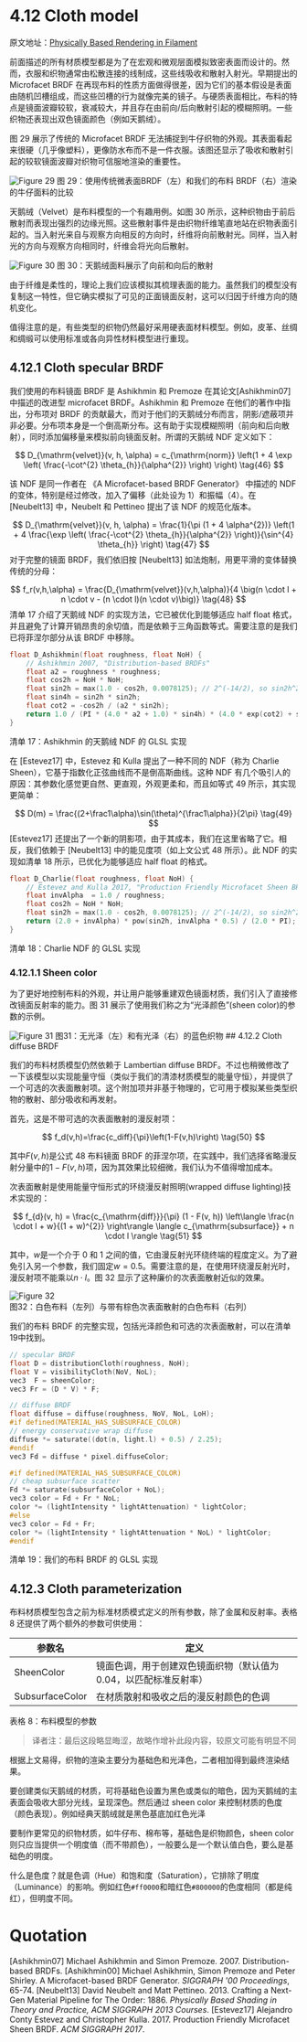 # 4.12 Cloth model

原文地址：[Physically Based Rendering in Filament](https://google.github.io/filament/Filament.md.html#materialsystem/clothmodel)

前面描述的所有材质模型都是为了在宏观和微观层面模拟致密表面而设计的。然而，衣服和织物通常由松散连接的线制成，这些线吸收和散射入射光。早期提出的 Microfacet BRDF 在再现布料的性质方面做得很差，因为它们的基本假设是表面由随机凹槽组成，而这些凹槽的行为就像完美的镜子。与硬质表面相比，布料的特点是镜面波瓣较软，衰减较大，并且存在由前向/后向散射引起的模糊照明。一些织物还表现出双色镜面颜色（例如天鹅绒）。

图 29 展示了传统的 Microfacet BRDF 无法捕捉到牛仔织物的外观。其表面看起来很硬（几乎像塑料），更像防水布而不是一件衣服。该图还显示了吸收和散射引起的较软镜面波瓣对织物可信服地渲染的重要性。

<img title="" src="./img/screenshot_cloth.png" alt="Figure 29" data-align="center">
图 29：使用传统微表面BRDF（左）和我们的布料 BRDF（右）渲染的牛仔面料的比较

天鹅绒（Velvet）是布料模型的一个有趣用例。如图 30 所示，这种织物由于前后散射而表现出强烈的边缘光照。这些散射事件是由织物纤维笔直地站在织物表面引起的。当入射光来自与观察方向相反的方向时，纤维将向前散射光。同样，当入射光的方向与观察方向相同时，纤维会将光向后散射。

<img title="" src="./img/screenshot_cloth_velvet.png" alt="Figure 30" data-align="center">
图 30：天鹅绒面料展示了向前和向后的散射

由于纤维是柔性的，理论上我们应该模拟其梳理表面的能力。虽然我们的模型没有复制这一特性，但它确实模拟了可见的正面镜面反射，这可以归因于纤维方向的随机变化。

值得注意的是，有些类型的织物仍然最好采用硬表面材料模型。例如，皮革、丝绸和绸缎可以使用标准或各向异性材料模型进行重现。

## 4.12.1 Cloth specular BRDF

我们使用的布料镜面 BRDF 是 Ashikhmin 和 Premoze 在其论文$\mathrm{[Ashikhmin07]}$中描述的改进型 microfacet BRDF。Ashikhmin 和 Premoze 在他们的著作中指出，分布项对 BRDF 的贡献最大，而对于他们的天鹅绒分布而言，阴影/遮蔽项并非必要。分布项本身是一个倒高斯分布。这有助于实现模糊照明（前向和后向散射），同时添加偏移量来模拟前向镜面反射。所谓的天鹅绒 NDF 定义如下：

$$
D_{\mathrm{velvet}}(v, h, \alpha) = c_{\mathrm{norm}} \left(1 + 4 \exp \left( \frac{-\cot^{2} \theta_{h}}{\alpha^{2}} \right) \right)
\tag{46}
$$

该 NDF 是同一作者在 《A Microfacet-based BRDF Generator》 中描述的 NDF 的变体，特别是经过修改，加入了偏移（此处设为 1）和振幅（4）。在 $\mathrm{[Neubelt13]}$ 中，Neubelt 和 Pettineo 提出了该 NDF 的规范化版本。

$$
D_{\mathrm{velvet}}(v, h, \alpha) = 
\frac{1}{\pi (1 + 4 \alpha^{2})} 
\left(1 + 4 \frac{\exp \left( \frac{-\cot^{2} \theta_{h}}{\alpha^{2}} \right)}{\sin^{4} \theta_{h}} \right)
\tag{47}
$$
对于完整的镜面 BRDF，我们依旧按 $\mathrm{[Neubelt13]}$ 如法炮制，用更平滑的变体替换传统的分母：

$$
f_r(v,h,\alpha) = \frac{D_{\mathrm{velvet}}(v,h,\alpha)}{4 \big(n \cdot l + n \cdot v - (n \cdot l)(n \cdot v)\big)}
\tag{48}
$$
清单 17 介绍了天鹅绒 NDF 的实现方法，它已被优化到能够适应 half float 格式，并且避免了计算开销昂贵的余切值，而是依赖于三角函数等式。需要注意的是我们已将菲涅尔部分从该 BRDF 中移除。

```cpp
float D_Ashikhmin(float roughness, float NoH) {
    // Ashikhmin 2007, "Distribution-based BRDFs"
	float a2 = roughness * roughness;
	float cos2h = NoH * NoH;
	float sin2h = max(1.0 - cos2h, 0.0078125); // 2^(-14/2), so sin2h^2 > 0 in fp16
	float sin4h = sin2h * sin2h;
	float cot2 = -cos2h / (a2 * sin2h);
	return 1.0 / (PI * (4.0 * a2 + 1.0) * sin4h) * (4.0 * exp(cot2) + sin4h);
}
```
清单 17：Ashikhmin 的天鹅绒 NDF 的 GLSL 实现

在 $\mathrm{[Estevez17]}$ 中，Estevez 和 Kulla 提出了一种不同的 NDF（称为 Charlie Sheen），它基于指数化正弦曲线而不是倒高斯曲线。这种 NDF 有几个吸引人的原因：其参数化感觉更自然、更直观，外观更柔和，而且如等式 49 所示，其实现更简单：

$$
D(m) = \frac{(2+\frac1\alpha)\sin(\theta)^{\frac1\alpha}}{2\pi}
\tag{49}
$$
$\mathrm{[Estevez17]}$ 还提出了一个新的阴影项，由于其成本，我们在这里省略了它。相反，我们依赖于 $\mathrm{[Neubelt13]}$ 中的能见度项（如上文公式 48 所示）。此 NDF 的实现如清单 18 所示，已优化为能够适应 half float 的格式。

```cpp
float D_Charlie(float roughness, float NoH) {
    // Estevez and Kulla 2017, "Production Friendly Microfacet Sheen BRDF"
    float invAlpha  = 1.0 / roughness;
    float cos2h = NoH * NoH;
    float sin2h = max(1.0 - cos2h, 0.0078125); // 2^(-14/2), so sin2h^2 > 0 in fp16
    return (2.0 + invAlpha) * pow(sin2h, invAlpha * 0.5) / (2.0 * PI);
}
```
清单 18：Charlie NDF 的 GLSL 实现
### 4.12.1.1 Sheen color

为了更好地控制布料的外观，并让用户能够重建双色镜面材质，我们引入了直接修改镜面反射率的能力。图 31 展示了使用我们称之为“光泽颜色”(sheen color)的参数的示例。

<img title="" src="./img/screenshot_cloth_subsurface.png" alt="Figure 31" data-align="center">
图31：无光泽（左）和有光泽（右）的蓝色织物
## 4.12.2 Cloth diffuse BRDF

我们的布料材质模型仍然依赖于 Lambertian diffuse BRDF。不过也稍微修改了一下该模型以实现能量守恒（类似于我们的清漆材质模型的能量守恒），并提供了一个可选的次表面散射项。这个附加项并非基于物理的，它可用于模拟某些类型织物的散射、部分吸收和再发射。

首先，这是不带可选的次表面散射的漫反射项：

$$
f_d(v,h)=\frac{c_diff}{\pi}\left(1-F(v,h)\right)
\tag{50}
$$

其中$F(v,h)$是公式 48 布料镜面 BRDF 的菲涅尔项，在实践中，我们选择省略漫反射分量中的$1-F(v,h)$项，因为其效果比较细微，我们认为不值得增加成本。

次表面散射是使用能量守恒形式的环绕漫反射照明(wrapped diffuse lighting)技术实现的：

$$
f_{d}(v, h) = \frac{c_{\mathrm{diff}}}{\pi} (1 - F(v, h)) 
\left\langle \frac{n \cdot l + w}{(1 + w)^{2}} \right\rangle 
\langle c_{\mathrm{subsurface}} + n \cdot l \rangle
\tag{51}
$$

其中，$w$是一个介于 0 和 1 之间的值，它由漫反射光环绕终端的程度定义。为了避免引入另一个参数，我们固定$w=0.5$。需要注意的是，在使用环绕漫反射光时，漫反射项不能乘以$n⋅l$。图 32 显示了这种廉价的次表面散射近似的效果。

<img title="" src="./img/screenshot_cloth_subsurface.png" alt="Figure 32" data-align="center">
图32：白色布料（左列）与带有棕色次表面散射的白色布料（右列）

我们的布料 BRDF 的完整实现，包括光泽颜色和可选的次表面散射，可以在清单 19中找到。

```cpp
// specular BRDF
float D = distributionCloth(roughness, NoH);
float V = visibilityCloth(NoV, NoL);
vec3  F = sheenColor;
vec3 Fr = (D * V) * F;

// diffuse BRDF
float diffuse = diffuse(roughness, NoV, NoL, LoH);
#if defined(MATERIAL_HAS_SUBSURFACE_COLOR)
// energy conservative wrap diffuse
diffuse *= saturate((dot(n, light.l) + 0.5) / 2.25);
#endif
vec3 Fd = diffuse * pixel.diffuseColor;

#if defined(MATERIAL_HAS_SUBSURFACE_COLOR)
// cheap subsurface scatter
Fd *= saturate(subsurfaceColor + NoL);
vec3 color = Fd + Fr * NoL;
color *= (lightIntensity * lightAttenuation) * lightColor;
#else
vec3 color = Fd + Fr;
color *= (lightIntensity * lightAttenuation * NoL) * lightColor;
#endif
```
清单 19：我们的布料 BRDF 的 GLSL 实现
## 4.12.3 Cloth parameterization

布料材质模型包含之前为标准材质模式定义的所有参数，除了金属和反射率。表格 8 还提供了两个额外的参数可供使用：

| 参数名             | 定义                                  |
| --------------- | ----------------------------------- |
| SheenColor      | 镜面色调，用于创建双色镜面织物（默认值为 0.04，以匹配标准反射率） |
| SubsurfaceColor | 在材质散射和吸收之后的漫反射颜色的色调                 |
表格 8：布料模型的参数

> 译者注：最后这段略显晦涩，故略作增补此段内容，较原文可能有明显不同

根据上文易得，织物的渲染主要分为基础色和光泽色，二者相加得到最终渲染结果。

要创建类似天鹅绒的材质，可将基础色设置为黑色或类似的暗色，因为天鹅绒的主表面会吸收大部分光线，呈现深色。然后通过 sheen color 来控制材质的色度（颜色表现）。例如经典天鹅绒就是黑色基底加红色光泽

要制作更常见的织物材质，如牛仔布、棉布等，基础色是织物颜色，sheen color 则只应当提供一个明度值（而不带颜色），一般要么是一个默认值白色，要么是基础色的明度。 

什么是色度？就是色调（Hue）和饱和度（Saturation），它排除了明度（Luminance）的影响。例如红色`#ff0000`和暗红色`#800000`的色度相同（都是纯红），但明度不同。
# Quotation

$\mathrm{[Ashikhmin07]}$ Michael Ashikhmin and Simon Premoze. 2007. Distribution-based BRDFs.
$\mathrm{[Ashikhmin00]}$ Michael Ashikhmin, Simon Premoze and Peter Shirley. A Microfacet-based BRDF Generator. _SIGGRAPH '00 Proceedings_, 65-74.
$[\mathrm{Neubelt13}]$ David Neubelt and Matt Pettineo. 2013. Crafting a Next-Gen Material Pipeline for The Order: 1886. _Physically Based Shading in Theory and Practice, ACM SIGGRAPH 2013 Courses_.
$[\mathrm{Estevez17}]$ Alejandro Conty Estevez and Christopher Kulla. 2017. Production Friendly Microfacet Sheen BRDF. _ACM SIGGRAPH 2017_.